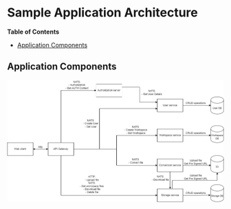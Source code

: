 # Sample Application Architecture
__Table of Contents__

* [Application Components](#application-components)

## Application Components

![Component diagram](./assets/diagrams/component.png)